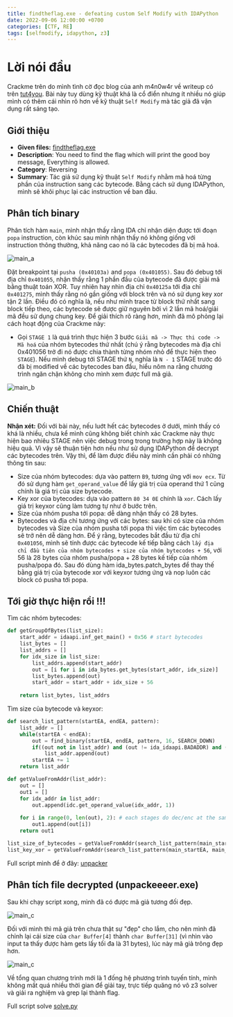 ```yaml
---
title: findtheflag.exe - defeating custom Self Modify with IDAPython
date: 2022-09-06 12:00:00 +0700
categories: [CTF, RE]
tags: [selfmodify, idapython, z3]     
---
```

# Lời nói đầu

Crackme trên do mình tình cờ đọc blog của anh m4n0w4r về writeup có trên [tut4you](https://forum.tuts4you.com/topic/37666-crackme-find-the-flag-by-extremecoders/). Bài này tuy dùng kỹ thuật khá là cổ điển nhưng ít nhiều nó giúp mình có thêm cái nhìn rõ hơn về kỹ thuật `Self Modify` mà tác giả đã vận dụng rất sáng tạo.

## Giới thiệu

* **Given files:** [findtheflag.exe](https://github.com/MrEn1gma/Writeups/raw/main/Unpack%20me%20if%20you%20can/findtheflag.exe)
* **Description**: You need to find the flag which will print the good boy message, Everything is allowed.
* **Category**: Reversing
* **Summary**: Tác giả sử dụng kỹ thuật `Self Modify` nhằm mã hoá từng phần của instruction sang các bytecode. Bằng cách sử dụng IDAPython, mình sẽ khôi phục lại các instruction về ban đầu.

## Phân tích binary
Phân tích hàm `main`, mình nhận thấy rằng IDA chỉ nhận diện được tới đoạn `popa` instruction, còn khúc sau mình nhận thấy nó không giống với instruction thông thường, khả năng cao nó là các bytecodes đã bị mã hoá.

![main_a](/assets/img/findtheflag_img/self_modify_main.png)

Đặt breakpoint tại `pusha (0x40103a)` and `popa (0x401055)`. Sau đó debug tới địa chỉ `0x401055`, nhận thấy rằng 1 phần đầu của bytecode đã được giải mã bằng thuật toán XOR. Tuy nhiên hay nhìn địa chỉ `0x40125a` tới địa chỉ `0x401275`, mình thấy rằng nó gần giống với block trên và nó sử dụng key xor tận 2 lần. Điều đó có nghĩa là, nếu như mình trace từ block thứ nhất sang block tiếp theo, các bytecode sẽ được giữ nguyên bởi vì 2 lần mã hoá/giải mã đều sử dụng chung key. Để giải thích rõ ràng hơn, mình đã mô phỏng lại cách hoạt động của Crackme này:

* Gọi `STAGE 1` là quá trình thực hiện 3 bước `Giải mã -> Thực thi code -> Mã hoá` của nhóm bytecodes thứ nhất (chú ý rằng bytecodes mà địa chỉ 0x401056 trở đi nó được chia thành từng nhóm nhỏ để thực hiện theo `STAGE`). Nếu mình debug tới STAGE thứ `N`, nghĩa là `N - 1` STAGE trước đó đã bị modified về các bytecodes ban đầu, hiểu nôm na rằng chương trình ngăn chặn không cho mình xem được full mã giả.

![main_b](/assets/img/findtheflag_img/flow_graph.jpg)

## Chiến thuật
**Nhận xét:** Đối với bài này, nếu luớt hết các bytecodes ở dưới, mình thấy có khá là nhiều, chưa kể mình cũng không biết chính xác Crackme này thực hiện bao nhiêu STAGE nên việc debug trong trong trường hợp này là không hiệu quả. Vì vậy sẽ thuận tiện hơn nếu như sử dụng IDAPython để decrypt các bytecodes trên. Vậy thì, để làm được điều này mình cần phải có những thông tin sau:
* Size của nhóm bytecodes: dựa vào pattern `B9`, tương ứng với `mov ecx`. Từ đó sử dụng hàm `get_operand_value` để lấy giá trị của operand thứ 1 cũng chính là giá trị của size bytecode.
* Key xor của bytecodes: dựa vào pattern `80 34 0E` chính là `xor`. Cách lấy giá trị keyxor cũng làm tương tự như ở bước trên.
* Size của nhóm pusha tới popa: dễ dàng nhận thấy có 28 bytes.
* Bytecodes và địa chỉ tương ứng với các bytes: sau khi có size của nhóm bytecodes và Size của nhóm pusha tới popa thì việc tìm các bytecodes sẽ trở nên dễ dàng hơn. Để ý rằng, bytecodes bắt đầu từ địa chỉ `0x401056`, mình sẽ tính được các bytecode kế tiếp bằng cách `lấy địa chỉ đầu tiên của nhóm bytecodes + size của nhóm bytecodes + 56`, với 56 là 28 bytes của nhóm pusha/popa + 28 bytes kế tiếp của nhóm pusha/popa đó.
Sau đó dùng hàm ida_bytes.patch_bytes để thay thế bằng giá trị của bytecode xor với keyxor tương ứng và nop luôn các block có pusha tới popa.

## Tới giờ thực hiện rồi !!!
Tìm các nhóm bytecodes:

```python
def getGroupOfBytes(list_size):
    start_addr = idaapi.inf_get_main() + 0x56 # start bytecodes
    list_bytes = []
    list_addrs = []
    for idx_size in list_size:
        list_addrs.append(start_addr)
        out = [i for i in ida_bytes.get_bytes(start_addr, idx_size)]
        list_bytes.append(out)
        start_addr = start_addr + idx_size + 56
        
    return list_bytes, list_addrs
```

Tìm size của bytecode và keyxor:

```python
def search_list_pattern(startEA, endEA, pattern):
    list_addr = []
    while(startEA < endEA):
        out = find_binary(startEA, endEA, pattern, 16, SEARCH_DOWN)
        if((out not in list_addr) and (out != ida_idaapi.BADADDR) and (idc.get_operand_value(out, 1) < 0xffff)):
            list_addr.append(out)
        startEA += 1
    return list_addr

def getValueFromAddr(list_addr):
    out = []
    out1 = []
    for idx_addr in list_addr:
        out.append(idc.get_operand_value(idx_addr, 1))
        
    for i in range(0, len(out), 2): # each stages do dec/enc at the same stage, dec/enc are used same size of bytes. So I remove one in each stages
        out1.append(out[i])
    return out1

list_size_of_bytecodes = getValueFromAddr(search_list_pattern(main_startEA, main_endEA, opcode_of_size_bytecodes))
list_key_xor = getValueFromAddr(search_list_pattern(main_startEA, main_endEA, opcode_xor))
```
Full script mình để ở đây: [unpacker](https://github.com/MrEn1gma/Writeups/blob/main/Unpack%20me%20if%20you%20can/unpacker.py)

## Phân tích file decrypted (unpackeeeer.exe)
Sau khi chạy script xong, mình đã có được mã giả tương đối đẹp.

![main_c](/assets/img/findtheflag_img/before_dec_main.png)

Đối với mình thì mã giả trên chưa thật sự "đẹp" cho lắm, cho nên mình đã chỉnh lại cái size của `char Buffer[4]` thành `char Buffer[31]` (vì nhìn vào input ta thấy được hàm gets lấy tối đa là 31 bytes), lúc này mã giả trông đẹp hơn.

![main_c](/assets/img/findtheflag_img/after_dec_main.png)

Về tổng quan chương trình mới là 1 đống hệ phương trình tuyến tính, mình không mất quá nhiều thời gian để giải tay, trực tiếp quăng nó vô z3 solver và giải ra nghiệm và grep lại thành flag.

Full script solve [solve.py](https://github.com/MrEn1gma/Writeups/blob/main/Unpack%20me%20if%20you%20can/solve.py)
